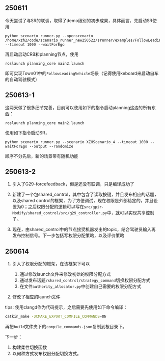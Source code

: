 ## 250611

今天尝试了与SR的联调，取得了demo级别的初步成果，具体而言，先启动SR使用

```
python scenario_runner.py --openscenario /home/xzh2/code/scenario_runner_new250522/srunner/examples/FollowLeadingVehicle.xosc --timeout 1000 --waitForEgo
```

再启动启动CRB和planning节点，使用
```
roslaunch planning_core main2.launch
```

即可实现Town01中的`FollowLeadingVehicle`场景（记得使用keboard来启动自车的自动驾驶模式）

## 250613-1

这两天做了很多细节完善，目前可以使用如下的指令启动planning这边的所有东西：

```
roslaunch planning_core main2.launch
```

使用如下指令启动SR，
```
python scenario_runner.py --scenario XZHScenario_4 --timeout 1000 --waitForEgo --output --randomize
```

顺序不分先后，新的场景带有随机功能

## 250613-2

1. 引入了G29-forcefeedback，但是还没有联调，只是编译成功了

2. 新建了一个包shared_control，其中包含了读取按键，并且发布相应的话题，以及shared control的框架，为了方便调试，现在权限是外部给定的，并且设置为0；之后权限分配的逻辑可以写在`src/gpir-Modify/shared_control/src/g29_controller.py`中，就可以实现共享控制了。

3. 现在，由shared_control中的节点接受机器发出的topic，结合驾驶员输入再发布控制信号。下一步包括写权限分配策略，以及评价策略


## 250614

1. 引入了权限分配的框架，在该框架下可以
    1. 通过修改launch文件来修改初始的权限分配方式
    2. 通过发布话题`/shared_control/strategy_command`切换权限分配方式
    3. 在文件`authority_allocator.py`中创建自己需要的权限分配方式

2. 修改了相应的launch文件

tips: 使用clangd作为代码提示，之后需要先使用如下命令编译：

```sh
catkin_make -DCMAKE_EXPORT_COMPILE_COMMANDS=ON
```

再把`build`文件夹下的`compile_commands.json`复制到根目录下。

下一步：

1. 构建柔性切换函数
2. 以何种方式发布权限分配切换方式。
